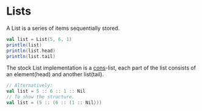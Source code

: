 Lists
=====

A List is a series of items sequentially stored.

```scala
val list = List(5, 6, 1)
println(list)
println(list.head)
println(list.tail)
```

The stock List implementation is a [cons](http://en.wikipedia.org/wiki/Cons)-list, each part of the list consists of an element(head) and another list(tail).

```scala
// Alternatively:
val list = 5 :: 6 :: 1 :: Nil
// To show the structure.
val list = (5 :: (6 :: (1 :: Nil)))
```
